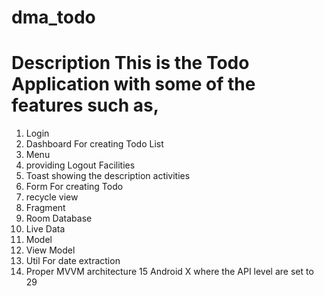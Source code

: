 # dma_todo
# Description This is the Todo Application with some of the features such as,

1. Login
2. Dashboard For creating Todo List
3. Menu
4. providing Logout Facilities
5. Toast showing the description activities
6. Form For creating Todo
7. recycle view
8. Fragment
9. Room Database
10. Live Data
11. Model
12. View Model
13. Util For date extraction
14. Proper MVVM architecture 15 Android X where the API level are set to 29
